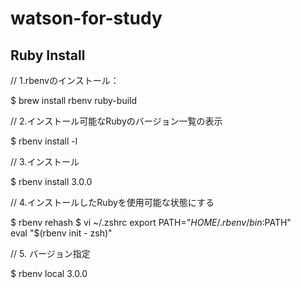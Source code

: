 # watson-for-study

## Ruby Install

// 1.rbenvのインストール：

$ brew install rbenv ruby-build

// 2.インストール可能なRubyのバージョン一覧の表示

$ rbenv install -l

// 3.インストール

$ rbenv install 3.0.0

// 4.インストールしたRubyを使用可能な状態にする

$ rbenv rehash
$ vi ~/.zshrc
export PATH="$HOME/.rbenv/bin:$PATH"  
eval "$(rbenv init - zsh)"

// 5. バージョン指定

$ rbenv local 3.0.0


